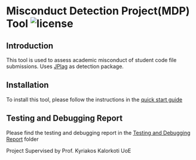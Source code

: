 # Misconduct Detection Project(MDP) Tool 	![license](https://badgen.now.sh/badge/license/GPL-3.0/blue)

## Introduction
This tool is used to assess academic misconduct of student code file submissions. Uses [JPlag](https://github.com/jplag/jplag) as detection package.

## Installation
To install this tool, please follow the instructions in the [quick start guide](https://github.com/Weak-Chicken/misconduct_detection_project/blob/master/documents/Quick%20Start/quick_start.md)

## Testing and Debugging Report
Please find the testing and debugging report in the [Testing and Debugging Report](https://github.com/Weak-Chicken/misconduct_detection_project/tree/master/documents/Testing%20and%20Debugging%20Report) folder

Project Supervised by Prof. Kyriakos Kalorkoti UoE

